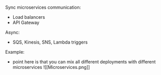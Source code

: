 Sync microservices communication:
- Load balancers
- API Gateway

Async:
- SQS, Kinesis, SNS, Lambda triggers

Example:
- point here is that you can mix all different deployments with different microservices
![[Microservices.png]]